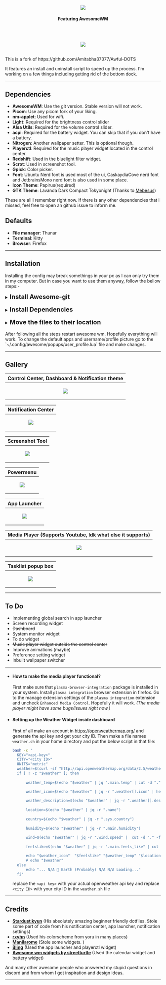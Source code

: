 <p align="center"><img src="assets/text_logo.png"></p>
<h4 align="center">Featuring AwesomeWM</h4><br/><br/>

<p align="center"><img src="assets/132.png"></p><br>
This is a fork of https://github.com/Amitabha37377/Awful-DOTS

It features an install and uninstall script to speed up the process. I'm working on a few things including getting rid of the bottom dock.

---

## Dependencies

- **AwesomeWM**: Use the git version. Stable version will not work.
- **Picom**: Use any picom fork of your liking. 
- **nm-applet**: Used for wifi.
- **Light**: Required for the brightness control slider
- **Alsa Utils**: Required for the volume control slider.
- **acpi**: Required for the battery widget. You can skip that if you don't have
  a battery.
- **Nitrogen**: Another wallpaper setter. This is optional though.
- **Playerctl**: Required for the music player widget located in the control
  center.
- **Redshift**: Used in the bluelight filter widget.
- **Scrot**: Used in screenshot tool.
- **Gpick**: Color picker.
- **Font**: Ubuntu Nerd font is used most of the ui, CaskaydiaCove nerd font and
  JetbrainsMono nerd font is also used in some place.
- **Icon Theme**: Papirus(required)
- **GTK Theme**: Lavanda Dark Compact Tokyonight (Thanks to
  <a href="https://github.com/mehedirm6244">Mebesus</a>)

These are all I remember right now. If there is any other dependencies that I
missed, feel free to open an github issue to inform me.

## Defaults

- **File manager**: Thunar
- **Terminal**: Kitty
- **Browser**: Firefox

---

## Installation

Installing the config may break somethings in your pc as I can only try them in
my computer. But in case you want to use them anyway, follow the bellow steps:-

<details>
<summary><b style="font-size:20px">Install Awesome-git</b></summary>

<br>
<b>Arch</b>

```bash
yay -S awesome-git
```

<br>

<b>Fedora</b><br> You can build from source, or you can use COPR if you are lazy
like me. For installing through COPR, follow below steps:-

```bash
sudo dnf copr enable coolj/awesome-luajit-nightly
sudo dnf install awesome
```

<br>

<b>Ubuntu and other Debian based</b><br> Again, you can build from source, or
you can use pacstall. To install using pacstall, followbelow steps:-

```bash
sudo bash -c "$(wget -q https://pacstall.dev/q/install -O -)"    #for setting up pacstall(Skip if you already done it)
pacstall -I awesome-git
```

</details>
<br>
<details>
<summary><b style="font-size:20px">Install Dependencies</b></summary>

Use the package manager to install the following dependencies:-

**Necessary**
```bash
nm-applet NetworkManager light alsa-utils acpi playerctl scrot picom
```
<i>(Also `libplayerctl-dev` for ubuntu based distributions)</i><br/>

**Optional but recommended for a complete experience**
```bash
redshift gpick nitrogen lxappearance
```
The name of some packages may vary based on your distro.
<i> <b>Note</b>: For Ubuntu and ubuntu/debian based distros additional
dependency `libplayerctl-dev` </i>

</details>
<br>
<details>
<summary><b style="font-size:20px">Move the files to their location</b></summary>

Clone this repository:-

```bash
git clone -b topbar_dock https://github.com/Amitabha37377/Awful-DOTS.git
cd Awful-DOTS
```

Make `~/.themes`, `~/.icons`, `~/.local/share/fonts` directories if not exists
already.

```bash
mkdir ~/.themes
mkdir ~/.icons
mkdir ~/.local/share/fonts
```

Move the files in their required directory:-

```bash
mv ~/.config/awesome ~/.config/awesome.bak
cp -r awesome ~/.config/
cp -r Misc/fonts/* ~/.local/share/fonts/
cp -r Misc/gtk_themes/* ~/.themes/
cp -r Misc/icon_packs/* ~/.icons/
```

</details>
<br>
After following all the steps restart awesome wm. Hopefully everything will work.
To change the default apps and username/profile picture go to the `~/.config/awesome/popups/user_profile.lua` file and make changes.


---

## Gallery

|Control Center, Dashboard & Notification theme|
|---|
| <p align="center"><img src="assets/129.png" ></p>|

|Notification Center|
|---|
|<p align="center"><img src="assets/notif_center.png" /></p>|


|Screenshot Tool|
|---|
|<p align="center"><img src="assets/757.png" /></p>|

|Powermenu|
|---|
|<p align="center"><img src="assets/powermenu.gif"></p>|

|App Launcher|
|---|
|<p align="center"><img src="assets/759.png" ></p>|

| Media Player (Supports Youtube, Idk what else it supports)|
|---|
|<p align="center"><img src="assets/mplayer.png" ></p>|

|Tasklist popup box|
|---|
|<p align="center"><img src="assets/762.png"/></p>|
---

## To Do
- Implementing global search in app launcher
- Screen recording widget
- <s>Dashboard</s>
- System monitor widget
- To do widget
- <s>Music player widget outside the control center</s>
- Improve animations (maybe)
- Preference setting widget
- Inbuilt wallpaper switcher

---
- #### How to make the media player functional?

  First make sure that `plasma-browser-integration` package is installed in your
  system. Install `plasma integration` browser extension in firefox. Go to the
  manage extension settings of the `plasma integration` extension and uncheck
  `Enhanced Media Control`. Hopefully it will work.
  <i>(The media player might have some bugs/issues right now.)</i>
  <br>

- #### Setting up the Weather Widget inside dashboard

  First of all make an account in https://openweathermap.org/ and generate the
  api key and get your city ID. Then make a file names `weather.sh` in your home
  directory and put the below script in that file:

  ```bash
  bash -c '
    KEY="<api-key>"
    CITY="<city ID>"
    UNITS="metric"
    weather=$(curl -sf "http://api.openweathermap.org/data/2.5/weather?APPID=$KEY&id=$CITY&units=$UNITS")
    if [ ! -z "$weather" ]; then
        
        weather_temp=$(echo "$weather" | jq ".main.temp" | cut -d "." -f 1)

        weather_icon=$(echo "$weather" | jq -r ".weather[].icon" | head -1)
        
        weather_description=$(echo "$weather" | jq -r ".weather[].description" | head -1)
        
        location=$(echo "$weather" | jq -r ".name")
        
        country=$(echo "$weather" | jq -r ".sys.country")
        
        humidity=$(echo "$weather" | jq -r ".main.humidity")
        
        wind=$(echo "$weather" | jq -r ".wind.speed" |  cut -d "." -f 1)
        
        feelslike=$(echo "$weather" | jq -r ".main.feels_like" | cut -d "." -f 1)

        echo "$weather_icon"  "$feelslike" "$weather_temp" "$location" "$country" "$humidity" "$wind" "$weather_description"
        # echo "$weather" 
    else
        echo "... N/A  Earth (Probably) N/A N/A Loading..."
    fi'
  ```

  replace the `<api key>` with your actual openweather api key and replace
  `<city ID>` with your city ID in the `weather.sh` file

---

## Credits

- <a href="https://github.com/Stardust-kyun"><b>Stardust kyun</b></a> (His
  absolutely amazing beginner friendly dotfiles. Stole some part of code from
  his notification center, app launcher, notification settings)
- <a href="https://github.com/rxyhn"><b>rxyhn</b></a> (Used his colorscheme from
  yoru in many places)
- <a href="https://github.com/manilarome"><b>Manilarome</b></a> (Stole some
  widgets. )
- <a href="https://github.com/BlingCorp/bling"><b>Bling</b></a> (Used the app
  launcher and playerctl widget)
- <a href="https://github.com/streetturtle/awesome-wm-widgets"><b>Awesome wm
  widgets by streetturtle</b></a> (Used the calendar widget and battery widget)

And many other awesome people who answered my stupid questions in discord and
from whom I got inspiration and design ideas.

---
